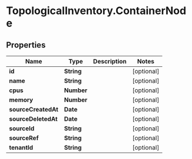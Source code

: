 # TopologicalInventory.ContainerNode

## Properties
Name | Type | Description | Notes
------------ | ------------- | ------------- | -------------
**id** | **String** |  | [optional] 
**name** | **String** |  | [optional] 
**cpus** | **Number** |  | [optional] 
**memory** | **Number** |  | [optional] 
**sourceCreatedAt** | **Date** |  | [optional] 
**sourceDeletedAt** | **Date** |  | [optional] 
**sourceId** | **String** |  | [optional] 
**sourceRef** | **String** |  | [optional] 
**tenantId** | **String** |  | [optional] 


